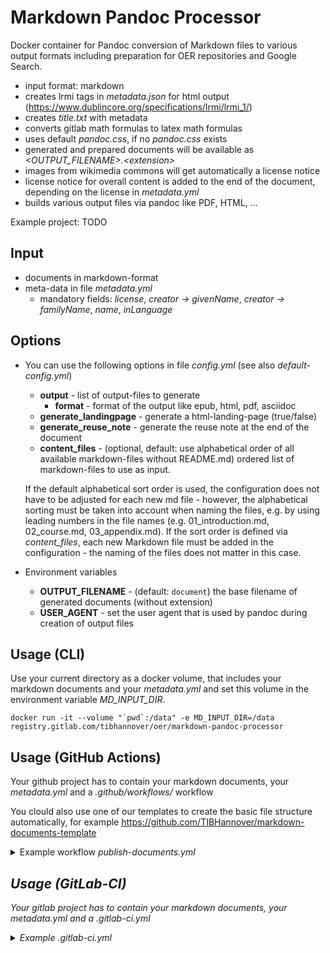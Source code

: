 # Markdown Pandoc Processor

Docker container for Pandoc conversion of Markdown files to various output formats including preparation for OER repositories and Google Search.

* input format: markdown
* creates lrmi tags in _metadata.json_ for html output (https://www.dublincore.org/specifications/lrmi/lrmi_1/)
* creates _title.txt_ with metadata
* converts gitlab math formulas to latex math formulas
* uses default _pandoc.css_, if no _pandoc.css_ exists
* generated and prepared documents will be available as _\<OUTPUT_FILENAME\>.\<extension\>_
* images from wikimedia commons will get automatically a license notice
* license notice for overall content is added to the end of the document, depending on the license in _metadata.yml_
* builds various output files via pandoc like PDF, HTML, ...

Example project: TODO

## Input
 * documents in markdown-format
 * meta-data in file _metadata.yml_
     * mandatory fields: _license_, _creator -> givenName_, _creator -> familyName_, _name_, _inLanguage_

## Options

* You can use the following options in file _config.yml_ (see also _default-config.yml_)
    * **output** - list of output-files to generate
        * **format** - format of the output like epub, html, pdf, asciidoc
    * **generate_landingpage** - generate a html-landing-page (true/false)
    * **generate_reuse_note** - generate the reuse note at the end of the document
    * **content_files** - (optional, default: use alphabetical order of all available markdown-files without README.md) ordered list of markdown-files to use as input.
    
    If the default alphabetical sort order is used, the configuration does not have to be adjusted for each new md file - however, the alphabetical sorting must be taken into account when naming the files, e.g. by using leading numbers in the file names (e.g. 01_introduction.md, 02_course.md, 03_appendix.md). If the sort order is defined via _content_files_, each new Markdown file must be added in the configuration - the naming of the files does not matter in this case.
* Environment variables
    * **OUTPUT_FILENAME** - (default: `document`) the base filename of generated documents (without extension)
    * **USER_AGENT** - set the user agent that is used by pandoc during creation of output files

## Usage (CLI)

Use your current directory as a docker volume, that includes your markdown documents and your _metadata.yml_ and set this volume in the environment variable _MD_INPUT_DIR_.

```
docker run -it --volume "`pwd`:/data" -e MD_INPUT_DIR=/data registry.gitlab.com/tibhannover/oer/markdown-pandoc-processor
```

## Usage (GitHub Actions)

Your github project has to contain your markdown documents, your _metadata.yml_ and a _.github/workflows/_ workflow

You clould also use one of our templates to create the basic file structure automatically, for example https://github.com/TIBHannover/markdown-documents-template

<details><summary>Example workflow <i>publish-documents.yml</></summary>

```
name: Publish documents
on: [push]

env:
  OUTPUT_FILENAME: "document"
  USER_AGENT: "$GITHUB_REPOSITORY ($GITHUB_SERVER_URL/$GITHUB_REPOSITORY)"

jobs:
  prepare-and-build-documents:
    runs-on: ubuntu-latest
    container:
      image: registry.gitlab.com/tibhannover/oer/markdown-pandoc-processor
    steps:
      - uses: actions/checkout@v3
      - run: |
          /build/process.sh
          ls -l
          mkdir .public
          cp -r * .public
          mv .public public
      - uses: actions/upload-pages-artifact@v1
        with:
          path: ./public

  # Deployment job
  deploy:
    # Sets permissions of the GITHUB_TOKEN to allow deployment to GitHub Pages
    permissions:
      pages: write
      id-token: write
    environment:
      name: github-pages
      url: ${{ steps.deployment.outputs.page_url }}
    runs-on: ubuntu-latest
    needs: prepare-and-build-documents
    steps:
      - name: Deploy to GitHub Pages
        id: deployment
        uses: actions/deploy-pages@v2
```

</details>

## Usage (GitLab-CI)

Your gitlab project has to contain your markdown documents, your _metadata.yml_ and a _.gitlab-ci.yml_

<details><summary>Example <i>.gitlab-ci.yml</i></summary>

```
variables:
  OUTPUT_FILENAME: "document"
  USER_AGENT: "$CI_PROJECT_TITLE ($CI_PROJECT_URL)"

prepare-and-build-documents:
  image:
    name: registry.gitlab.com/tibhannover/oer/markdown-pandoc-processor
    entrypoint: [""]
  stage: build
  script:
    - /build/process.sh
    - mkdir .public
    - cp -r * .public
    - mv .public public
  artifacts:
    paths:
      - public
  only:
  - master

```
</details>
